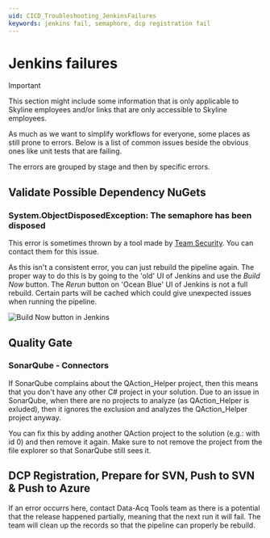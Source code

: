 ```yaml
---
uid: CICD_Troubleshooting_JenkinsFailures
keywords: jenkins fail, semaphore, dcp registration fail
---
```


# Jenkins failures

> [!IMPORTANT]
> This section might include some information that is only applicable to Skyline employees and/or links that are only accessible to Skyline employees.

As much as we want to simplify workflows for everyone, some places as still prone to errors. Below is a list of common issues beside the obvious ones like unit tests that are failing.

The errors are grouped by stage and then by specific errors.

## Validate Possible Dependency NuGets

### System.ObjectDisposedException: The semaphore has been disposed

This error is sometimes thrown by a tool made by [Team Security](mailto:squad.create.security-heimdall@skyline.be). You can contact them for this issue.

As this isn't a consistent error, you can just rebuild the pipeline again. The proper way to do this is by going to the 'old' UI of Jenkins and use the *Build Now* button. The *Rerun* button on 'Ocean Blue' UI of Jenkins is not a full rebuild. Certain parts will be cached which could give unexpected issues when running the pipeline.

![Build Now button in Jenkins](~\develop\images\CICD_Troubleshooting_JenkinsFailures_Rebuild.png)

## Quality Gate

### SonarQube - Connectors

If SonarQube complains about the QAction_Helper project, then this means that you don't have any other C# project in your solution. Due to an issue in SonarQube, when there are no projects to analyze (as QAction_Helper is exluded), then it ignores the exclusion and analyzes the QAction_Helper project anyway.

You can fix this by adding another QAction project to the solution (e.g.: with id 0) and then remove it again. Make sure to not remove the project from the file explorer so that SonarQube still sees it.

## DCP Registration, Prepare for SVN, Push to SVN & Push to Azure

If an error occurrs here, contact Data-Acq Tools team as there is a potential that the release happened partially, meaning that the next run it will fail. The team will clean up the records so that the pipeline can properly be rebuild.
